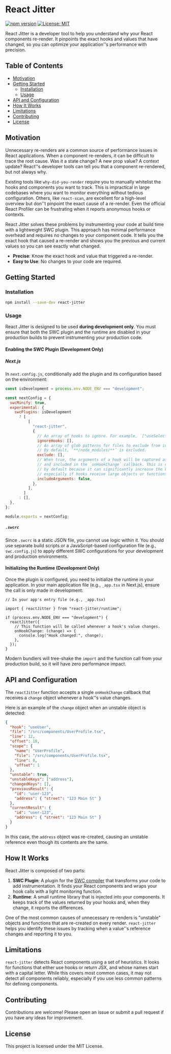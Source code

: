 # React Jitter

[![npm version](https://badge.fury.io/js/react-jitter.svg)](https://badge.fury.io/js/react-jitter)
[![License: MIT](https://img.shields.io/badge/License-MIT-yellow.svg)](https://opensource.org/licenses/MIT)

React Jitter is a developer tool to help you understand why your React components re-render. It pinpoints the exact hooks and values that have changed, so you can optimize your application''s performance with precision.

## Table of Contents

- [Motivation](#motivation)
- [Getting Started](#getting-started)
  - [Installation](#installation)
  - [Usage](#usage)
- [API and Configuration](#api-and-configuration)
- [How It Works](#how-it-works)
- [Limitations](#limitations)
- [Contributing](#contributing)
- [License](#license)

## Motivation

Unnecessary re-renders are a common source of performance issues in React applications. When a component re-renders, it can be difficult to trace the root cause. Was it a state change? A new prop value? A context update? React''s developer tools can tell you that a component re-rendered, but not always why.

Existing tools like `why-did-you-render` require you to manually whitelist the hooks and components you want to track. This is impractical in large codebases where you want to monitor everything without tedious configuration. Others, like `react-scan`, are excellent for a high-level overview but don''t pinpoint the exact cause of a re-render. Even the official React Profiler can be frustrating when it reports anonymous hooks or contexts.

React Jitter solves these problems by instrumenting your code at build time with a lightweight SWC plugin. This approach has minimal performance overhead and requires no changes to your component code. It tells you the exact hook that caused a re-render and shows you the previous and current values so you can see exactly what changed.

- **Precise**: Know the exact hook and value that triggered a re-render.
- **Easy to Use**: No changes to your code are required.

## Getting Started

### Installation

```bash
npm install --save-dev react-jitter
```

### Usage

React Jitter is designed to be used **during development only**. You must ensure that both the SWC plugin and the runtime are disabled in your production builds to prevent instrumenting your production code.

#### Enabling the SWC Plugin (Development Only)

##### Next.js

In `next.config.js`, conditionally add the plugin and its configuration based on the environment:

```js
const isDevelopment = process.env.NODE_ENV === "development";

const nextConfig = {
  swcMinify: true,
  experimental: {
    swcPlugins: isDevelopment
      ? [
          [
            "react-jitter",
            {
              // An array of hooks to ignore. For example, `["useSelector"]`.
              ignoreHooks: [],
              // An array of glob patterns for files to exclude from instrumentation.
              // By default, `**/node_modules/**` is excluded.
              exclude: [],
              // When true, the arguments of a hook will be captured as strings
              // and included in the `onHookChange` callback. This is disabled
              // by default because it can significantly increase the bundle size,
              // especially if hooks receive large objects or functions as arguments.
              includeArguments: false,
            },
          ],
        ]
      : [],
  },
};

module.exports = nextConfig;
```

##### `.swcrc`

Since `.swcrc` is a static JSON file, you cannot use logic within it. You should use separate build scripts or a JavaScript-based configuration file (e.g., `swc.config.js`) to apply different SWC configurations for your development and production environments.

#### Initializing the Runtime (Development Only)

Once the plugin is configured, you need to initialize the runtime in your application. In your main application file (e.g., `_app.tsx` in Next.js), ensure the call is only made in development:

```tsx
// In your app's entry file (e.g., _app.tsx)

import { reactJitter } from "react-jitter/runtime";

if (process.env.NODE_ENV === "development") {
  reactJitter({
    // This function will be called whenever a hook's value changes.
    onHookChange: (change) => {
      console.log("Hook changed:", change);
    },
  });
}
```

Modern bundlers will tree-shake the `import` and the function call from your production build, so it will have zero performance impact.

## API and Configuration

The `reactJitter` function accepts a single `onHookChange` callback that receives a `change` object whenever a hook''s value changes.

Here is an example of the `change` object when an unstable object is detected:

```json
{
  "hook": "useUser",
  "file": "/src/components/UserProfile.tsx",
  "line": 12,
  "offset": 18,
  "scope": {
    "name": "UserProfile",
    "file": "/src/components/UserProfile.tsx",
    "line": 8,
    "offset": 1
  },
  "unstable": true,
  "unstableKeys": ["address"],
  "changedKeys": [],
  "previousResult": {
    "id": "user-123",
    "address": { "street": "123 Main St" }
  },
  "currentResult": {
    "id": "user-123",
    "address": { "street": "123 Main St" }
  }
}
```

In this case, the `address` object was re-created, causing an unstable reference even though its contents are the same.

## How It Works

React Jitter is composed of two parts:

1.  **SWC Plugin**: A plugin for the [SWC compiler](httpss://swc.rs) that transforms your code to add instrumentation. It finds your React components and wraps your hook calls with a light monitoring function.
2.  **Runtime**: A small runtime library that is injected into your components. It keeps track of the values returned by your hooks and, when they change, it reports the differences.

One of the most common causes of unnecessary re-renders is "unstable" objects and functions that are re-created on every render. `react-jitter` helps you identify these issues by tracking when a value''s reference changes and reporting it to you.

## Limitations

`react-jitter` detects React components using a set of heuristics. It looks for functions that either use hooks or return JSX, and whose names start with a capital letter. While this covers most common cases, it may not detect all components reliably, especially if you use less common patterns for defining components.

## Contributing

Contributions are welcome! Please open an issue or submit a pull request if you have any ideas for improvement.

## License

This project is licensed under the MIT License.
